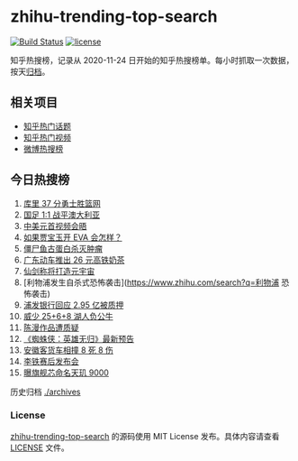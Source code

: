 # zhihu-trending-top-search

[![Build Status](https://github.com/justjavac/zhihu-trending-top-search/workflows/ci/badge.svg?branch=main)](https://github.com/justjavac/zhihu-trending-top-search/actions)
[![license](https://img.shields.io/github/license/justjavac/zhihu-trending-top-search)](https://github.com/justjavac/zhihu-trending-top-search/blob/main/LICENSE)

知乎热搜榜，记录从 2020-11-24 日开始的知乎热搜榜单。每小时抓取一次数据，按天[归档](./archives)。

## 相关项目

- [知乎热门话题](https://github.com/justjavac/zhihu-trending-hot-questions)
- [知乎热门视频](https://github.com/justjavac/zhihu-trending-hot-video)
- [微博热搜榜](https://github.com/justjavac/weibo-trending-hot-search)

## 今日热搜榜

<!-- BEGIN -->
<!-- 最后更新时间 Thu Nov 18 2021 07:13:41 GMT+0800 (China Standard Time) -->

1. [库里 37 分勇士胜篮网](https://www.zhihu.com/search?q=勇士)
1. [国足 1:1 战平澳大利亚](https://www.zhihu.com/search?q=中国男足)
1. [中美元首视频会晤](https://www.zhihu.com/search?q=中美视频会晤)
1. [如果贾宝玉开 EVA 会怎样？](https://www.zhihu.com/search?q=贾宝玉)
1. [僵尸鱼古蛋白杀灭肿瘤](https://www.zhihu.com/search?q=僵尸鱼)
1. [广东动车推出 26 元高铁奶茶](https://www.zhihu.com/search?q=高铁奶茶)
1. [仙剑称将打造元宇宙](https://www.zhihu.com/search?q=仙剑奇侠传)
1. [利物浦发生自杀式恐怖袭击](https://www.zhihu.com/search?q=利物浦 恐怖袭击)
1. [浦发银行回应 2.95 亿被质押](https://www.zhihu.com/search?q=浦发银行)
1. [威少 25+6+8 湖人负公牛](https://www.zhihu.com/search?q=湖人)
1. [陈漫作品遭质疑](https://www.zhihu.com/search?q=陈漫)
1. [《蜘蛛侠：英雄无归》最新预告](https://www.zhihu.com/search?q=蜘蛛侠)
1. [安徽客货车相撞 8 死 8 伤](https://www.zhihu.com/search?q=安徽客货车相撞)
1. [李铁赛后发布会](https://www.zhihu.com/search?q=李铁)
1. [曝旗舰芯命名天玑 9000](https://www.zhihu.com/search?q=天玑9000)

<!-- END -->

历史归档 [./archives](./archives)

### License

[zhihu-trending-top-search](https://github.com/justjavac/zhihu-trending-top-search)
的源码使用 MIT License 发布。具体内容请查看 [LICENSE](./LICENSE) 文件。

